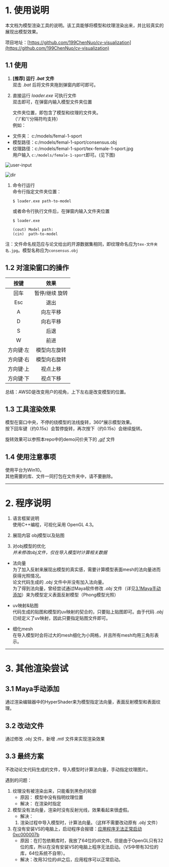 # 1. 使用说明

本文档为模型渲染工具的说明。该工具能够将模型和纹理渲染出来，并比较真实的展现出模型效果。

项目地址：[https://github.com/199ChenNuo/cv-visualization](https://github.com/199ChenNuo/cv-visualization)

## 1.1 使用
1. **[推荐] 运行 *.bat* 文件**  
    双击 *.bat* 后将文件夹拖到弹窗内即可即可。
1. 直接运行 *loader.exe* 可执行文件  
    双击即可，在弹窗内输入模型文件夹位置

    文件夹位置，即包含了模型和纹理的文件夹。  
（'/'和'\\'分隔符均支持）  
例如：  
- 文件夹： c:/models/femal-1-sport
- 模型路径：c:/models/femal-1-sport/consensus.obj
- 纹理路径：c:/models/femal-1-sport/tex-female-1-sport.jpg  
用户输入 `c:/models/female-1-sport`即可。(见下图)  

![user-input](https://github.com/noahcao/Detailed-Human-Avatars-from-Monocular-Video/tree/master/)

![dir](https://github.com/noahcao/Detailed-Human-Avatars-from-Monocular-Video/tree/master/)


1. 命令行运行  
    命令行指定文件夹位置：  
    ```shell
    $ loader.exe path-to-model
    ```
    或者命令行执行文件后，在弹窗内输入文件夹位置  
    ```shell
    $ loader.exe
    ```
    ```shell
    (cout) Model path:
    (cin)  path-to-model
    ```



注：文件命名规范应与论文给出的开源数据集相同，即纹理命名应为`tex-文件夹名.jpg`。模型名称应为`consensus.obj`


## 1.2 对渲染窗口的操作

| 按键 | 效果 |
| :-: | :-: |
| 回车 | 暂停/继续 旋转 |
| Esc | 退出 |
| A | 向左平移 |
| D | 向右平移 | 
| S | 后退 |
| W | 前进 |
| 方向键·左 | 模型向左旋转 |
|方向键·右|模型向右旋转| 
| 方向键·上| 视点上移 |
| 方向键·下|视点下移|

总结：AWSD是改变用户的视角，上下左右是改变模型的位置。


## 1.3 工具渲染效果  

模型在窗口中央，不停的绕模型的法线旋转，360°展示模型效果。  
按下回车键（约0.15s）会暂停旋转，再次按下（约0.15s）会继续旋转。  

旋转效果可以参照本repo中的demo问价夹下的 [*.gif*](https://github.com/noahcao/Detailed-Human-Avatars-from-Monocular-Video/tree/master/demo) 文件  

## 1.4 使用注意事项
使用平台为Win10。  
其他需要的库、文件一同打包在文件夹中，请不要删除。  

---

# 2. 程序说明

1. 语言框架说明  
使用C++编程，可视化采用 OpenGL 4.3。  

1. 展现内容
obj模型以及贴图  

1. 对obj模型的优化  
*并未修改obj文件，仅在导入模型时计算相关数据*   
- 法向量  
为了加入反射来展现出模型的真实感，需要计算模型表面mesh的法向量进而获得光照情况。  
论文代码生成的 *.obj* 文件中并没有加入法向量。  
为了得到法向量，曾经尝试通过Maya软件修改 *.obj* 文件（详见[3.1Maya手动添加](#"3-1")）来为模型定义表面反射模型（Phong模型光照）    

- uv映射&贴图  
代码生成的贴图和模型的uv映射的契合的，只要贴上贴图即可。由于代码 *.obj* 已经定义了uv映射，因此只要指定贴图文件即可。

- 细化mesh  
在导入模型时会将过大的mesh细化为小网格，并且所有mesh均用三角形表示。  

---

# 3. 其他渲染尝试

## <span id="3-1">3.1 Maya手动添加</span>
通过渲染编辑器中的HyperShader来为模型指定法向量，表面反射模型和表面纹理。    


## 3.2 改动文件
通过修改 *.obj* 文件，新增 *.mtl* 文件来实现渲染效果

## 3.3 最终方案
不改动论文代码生成的文件，导入模型时计算法向量，手动指定纹理图片。  

遇到的问题：

1. 纹理没有被渲染出来，只能看到黑色的轮廓  
    - 原因： 模型中没有指明纹理位置
    - 解决： 在渲染时指定
1. 模型没有法向量，渲染时没有反射光线，效果看起来很虚假。
    - 解决：
    1. 渲染过程中导入模型时，计算法向量。（这样不需要改动原有 *.obj* 文件）
1. 在没有安装VS的电脑上，启动程序会报错：[应用程序无法正常启动0xc000007b](https://blog.csdn.net/xiejiashu/article/details/61209920)     
    - 原因：在打包依赖库时，我放了64位的dll文件。但是由于OpenGL只有32位的库，所以在没有安装VS的电脑上程序无法启动。（VS中带有32位的库，64位系统不自带）。  
    - 解决：改用32位的dll之后，应用程序可以正常启动。